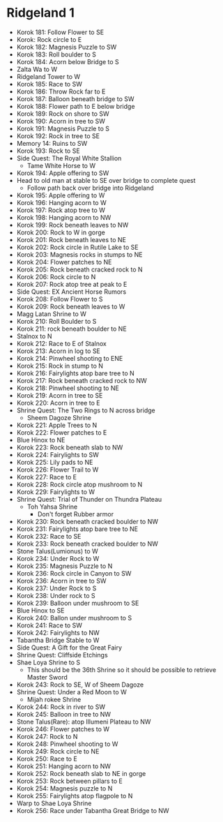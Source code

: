 # Ridgeland 1

* Korok 181: Follow Flower to SE
* Korok: Rock circle to E
* Korok 182: Magnesis Puzzle to SW
* Korok 183: Roll boulder to S
* Korok 184: Acorn below Bridge to S
* Zalta Wa to W
* Ridgeland Tower to W
* Korok 185: Race to SW
* Korok 186: Throw Rock far to E
* Korok 187: Balloon beneath bridge to SW
* Korok 188: Flower path to E below bridge
* Korok 189: Rock on shore to SW
* Korok 190: Acorn in tree to SW
* Korok 191: Magnesis Puzzle to S
* Korok 192: Rock in tree to SE
* Memory 14: Ruins to SW
* Korok 193: Rock to SE
* Side Quest: The Royal White Stallion
  * Tame White Horse to W
* Korok 194: Apple offering to SW
* Head to old man at stable to SE over bridge to complete quest
  * Follow path back over bridge into Ridgeland
* Korok 195: Apple offering to W
* Korok 196: Hanging acorn to W
* Korok 197: Rock atop tree to W
* Korok 198: Hanging acorn to NW
* Korok 199: Rock beneath leaves to NW
* Korok 200: Rock to W in gorge
* Korok 201: Rock beneath leaves to NE
* Korok 202: Rock circle in Rutile Lake to SE
* Korok 203: Magnesis rocks in stumps to NE
* Korok 204: Flower patches to NE
* Korok 205: Rock beneath cracked rock to N
* Korok 206: Rock circle to N
* Korok 207: Rock atop tree at peak to E
* Side Quest: EX Ancient Horse Rumors
* Korok 208: Follow Flower to S
* Korok 209: Rock beneath leaves to W
* Magg Latan Shrine to W
* Korok 210: Roll Boulder to S
* Korok 211: rock beneath boulder to NE
* Stalnox to N
* Korok 212: Race to E of Stalnox
* Korok 213: Acorn in log to SE
* Korok 214: Pinwheel shooting to ENE
* Korok 215: Rock in stump to N
* Korok 216: Fairylights atop bare tree to N
* Korok 217: Rock beneath cracked rock to NW
* Korok 218: Pinwheel shooting to NE
* Korok 219: Acorn in tree to SE
* Korok 220: Acorn in tree to E
* Shrine Quest: The Two Rings to N across bridge
  * Sheem Dagoze Shrine
* Korok 221: Apple Trees to N
* Korok 222: Flower patches to E
* Blue Hinox to NE
* Korok 223: Rock beneath slab to NW
* Korok 224: Fairylights to SW
* Korok 225: Lily pads to NE
* Korok 226: Flower Trail to W
* Korok 227: Race to E
* Korok 228: Rock circle atop mushroom to N
* Korok 229: Fairylights to W
* Shrine Quest: Trial of Thunder on Thundra Plateau
  * Toh Yahsa Shrine
    * Don't forget Rubber armor
* Korok 230: Rock beneath cracked boulder to NW
* Korok 231: Fairylights atop bare tree to NE
* Korok 232: Race to SE
* Korok 233: Rock beneath cracked boulder to NW
* Stone Talus(Lumionus) to W
* Korok 234: Under Rock to W
* Korok 235: Magnesis Puzzle to N
* Korok 236: Rock circle in Canyon to SW
* Korok 236: Acorn in tree to SW
* Korok 237: Under Rock to S
* Korok 238: Under rock to S
* Korok 239: Balloon under mushroom to SE
* Blue Hinox to SE
* Korok 240: Ballon under mushroom to S
* Korok 241: Race to SW
* Korok 242: Fairylights to NW
* Tabantha Bridge Stable to W
* Side Quest: A Gift for the Great Fairy
* Shrine Quest: Cliffside Etchings
* Shae Loya Shrine to S
  * This should be the 36th Shrine so it should be possible to retrieve Master Sword
* Korok 243: Rock to SE, W of Sheem Dagoze
* Shrine Quest: Under a Red Moon to W
  * Mijah rokee Shrine
* Korok 244: Rock in river to SW
* Korok 245: Balloon in tree to NW
* Stone Talus(Rare): atop Illumeni Plateau to NW
* Korok 246: Flower patches to W
* Korok 247: Rock to N
* Korok 248: Pinwheel shooting to W
* Korok 249: Rock circle to NE
* Korok 250: Race to E
* Korok 251: Hanging acorn to NW
* Korok 252: Rock beneath slab to NE in gorge
* Korok 253: Rock between pillars to E
* Korok 254: Magnesis puzzle to N
* Korok 255: Fairylights atop flagpole to N
* Warp to Shae Loya Shrine
* Korok 256: Race under Tabantha Great Bridge to NW
